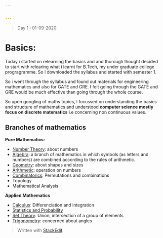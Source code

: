 ```yaml
---


---
```


<blockquote>
<p>Day 1 : 01-09-2020</p>
</blockquote>
<h1 id="basics">Basics:</h1>
<p>Today i started on relearning the basics and and thorough thought decided to start with relearing what i learnt for B.Tech, my under graduate college progragramme. So I downloaded the syllabus and started with semester 1.</p>
<p>So i went through the syllabus and found out materials for engineering mathematics and also for GATE and GRE. I felt going through the GATE and GRE would be much effective than going through the whole course.</p>
<p>So upon googling of maths topics, I focussed on understanding the basics and structure of mathematics and understood <strong>computer science mostly focus on discrete matematics</strong> i.e concerning non continuous values.</p>
<h2 id="branches-of-mathematics">Branches of mathematics</h2>
<p><strong>Pure Mathematics:</strong></p>
<ul>
<li><a href="https://byjus.com/maths/number-theory/">Number Theory</a>: about numbers</li>
<li><a href="https://byjus.com/maths/algebra/">Algebra</a>: a branch of mathematics in which symbols (as letters and numbers) are combined according to the rules of arithmetic.</li>
<li><a href="https://byjus.com/maths/geometry/">Geometry</a>: about shapes and sizes</li>
<li><a href="https://byjus.com/maths/arithmetic/">Arithmetic</a>: operation on numbers</li>
<li><a href="https://byjus.com/maths/combinatorics/">Combinatorics</a>: Permutations and combinations</li>
<li>Topology</li>
<li>Mathematical Analysis</li>
</ul>
<p><strong>Applied Mathematics</strong></p>
<ul>
<li><a href="https://byjus.com/maths/calculus/">Calculus</a>: Differenciation and integration</li>
<li><a href="https://byjus.com/maths/probability-and-statistics/">Statistics and Probability</a></li>
<li><a href="https://byjus.com/maths/basics-set-theory/">Set Theory</a>: Union, intersection of a group of elements</li>
<li><a href="https://byjus.com/maths/trigonometry/">Trigonometry</a>: concerned about angles</li>
</ul>
<blockquote>
<p>Written with <a href="https://stackedit.io/">StackEdit</a>.</p>
</blockquote>

